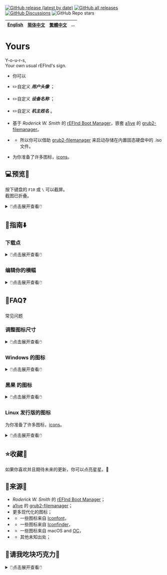 [![GitHub release (latest by date)](https://img.shields.io/github/v/release/M-L-P/Yours)](https://github.com/M-L-P/Yours/releases/latest)
[![GitHub all releases](https://img.shields.io/github/downloads/M-L-P/Yours/total)](https://github.com/M-L-P/Yours/releases)
[![GitHub Discussions](https://img.shields.io/github/discussions/M-L-P/Yours)](https://github.com/M-L-P/Yours/discussions)
![GitHub Repo stars](https://img.shields.io/github/stars/M-L-P/Yours?style=social)

[English](README.md)|[简体中文](自述文件.md)|[繁體中文](繁體中文.md)|...
--|--|--|--

# Yours
Y-o-u-r-s,<br/>
Your own usual rEFInd's sign.
- 你可以
 - ✏️自定义 ***用户头像*** ；
 - ✏️自定义 ***设备名称*** ；
 - ✏️自定义 ***机主姓名*** 。

- 基于 *Roderick W. Smith* 的 [rEFInd Boot Manager](http://www.rodsbooks.com/refind/)，嵌套 [a1ive](https://github.com/a1ive) 的 [grub2-filemanager](https://github.com/a1ive/grub2-filemanager)。

- - 所以你可以借助 [grub2-filemanager](https://github.com/a1ive/grub2-filemanager) 来启动存储在内置固态硬盘中的 .iso 文件。

- 为你准备了许多图标，[icons](https://github.com/M-L-P/icons)。

## 💻️预览👀
按下键盘的 `F10` 或 `\` 可以截屏。<br/>
截图已折叠。
<details>
<summary>🖱️点击展开查看🖱️</summary>
<img src="README/B.big.png">
<img src="README/B.small.png">
<img src="README/M.big.png">
<img src="README/M.small.png">
<img src="README/1080p.B.big.png">
<img src="README/1080p.B.small.png">
<img src="README/1080p.M.big.png">
<img src="README/1080p.M.small.png">

</details>


## 🧭指南⬇️

### 下载点
<details>
<summary>🖱️点击展开查看🖱️</summary>

#### 若是 UEFI Firmware
如果你的设备满足条件，
- 支持 64位的 UEFI；
- GPU/vBIOS 支持 UEFI；

你应该使用 [Yours-UEFI](https://github.com/M-L-P/Yours-UEFI)。

#### 若是 Legacy BIOS
除非你的设备满足以下情况中的一种，
- 不支持 64位的 UEFI，
- - 支持 32位的 UEFI；
- - 仅支持 Legacy BIOS ，不支持 UEFI；
- GPU/vBIOS 不支持 UEFI；(如下图)

![image](https://user-images.githubusercontent.com/69227436/213923710-120c5a02-30ea-4005-b2fe-c8e9adc7b6d7.png)

你应该使用 [Yours-LegacyBIOS](https://github.com/M-L-P/Yours-LegacyBIOS)。

#### 若是 Hyper-V
从 [Releases](https://github.com/M-L-P/Yours/releases)下载 .vhdx。
</details>

### 编辑你的横幅

<details>
<summary>🖱️点击展开查看🖱️</summary>

- 1K 屏幕，用 Microsoft PowerPoint 2021+ 打开 `EFI\Yours\Settings\display\1K\BannerEditor.pptx` ；
- 2K 屏幕，用 Microsoft PowerPoint 2021+ 打开 `EFI\Yours\Settings\display\2K\BannerEditor.pptx` ；
- 编辑并且自定义你的 头像、设备名称 和 姓名或昵称；
- 另存为 PNG；
- 编辑 `EFI\Yours\Settings\display\display.conf` 用以设置显示新生成的横幅；

<img src="README/Chinese_Simplified/sample.PNG"><br/>
<img src="README/Chinese_Simplified/template.PNG">
</details>

## 📝FAQ❓️
常见问题

### 调整图标尺寸
<details>
<summary>🖱️点击展开查看🖱️</summary>

- 编辑 `EFI\Yours\Settings\display\display.conf`

图标尺寸|令牌|屏幕分辨率|例子
--|--|--|--
原始尺寸|`small_icon_size 48` `big_icon_size 128`|分辨率 < `1024x768`|`800x600` 等
二级尺寸|`small_icon_size 96` `big_icon_size 256`|`1024x768` ≤ 分辨率 < `1920x1080`|`1024x768`、`1366x768`、`1440x900` 等
三级尺寸|`small_icon_size 144` `big_icon_size 384`|分辨率 ≥ `1920x1080`|`1080P`、`2K`、`4K` 等

</details>

### Windows 的图标
<details>
<summary>🖱️点击展开查看🖱️</summary>

无论你使用哪个版本，<br/>
你应该设置它的图标<br/>
从 `EFI\Yours\Settings\icon\Windows` 中复制到 `EFI\Yours\Settings\icon\showing`，<br/>
并且重命名为 `os_win8.png`.<br/>
因为 rEFInd 把 `os_win8.png` 当作 `Windows Boot Manager` 的默认图标。<br/>
</details>

### 黑果 的图标
<details>
<summary>🖱️点击展开查看🖱️</summary>
为了让图形界面衔接得更加紧密，中途没有代码界面，<br/>
你应该执行以下步骤。

#### 若是 OpenCore
- 编辑 `config.plist` 设置 `LauncherOption=System` ；
- 剪切 EFI 相关文件，粘贴到 `EFI\Yours\efi\OC` ；
- 编辑 `refind.conf` ，删除 位于`include /EFI/Yours/Settings/menuentry/examples/OpenCore.conf` 前面的 `#`；

#### 若是 CloverBootloader
- 剪切 EFI 相关文件，粘贴到 `EFI\Yours\efi\CLOVER` ；
- 编辑 `refind.conf` ，删除 位于 `include /EFI/Yours/Settings/menuentry/examples/CLOVER.conf` 前面的 `#`；

</details>

### Linux 发行版的图标
为你准备了许多图标，[icons](https://github.com/M-L-P/icons/tree/main/PNGs/Linux)。

<details>
<summary>🖱️点击展开查看🖱️</summary>

- 从 [这里](https://github.com/M-L-P/icons/tree/main/PNGs/Linux) 寻找并下载你需要的图标；
- 重命名 PNG 文件，
- - `os_$NAME.png` 是 `ESP: \EFI\$NAME\grubx64.efi` 的图标；
- 复制到 `ESP: \EFI\Yours\Settings\icon\showing`；
</details>

## ⭐收藏🌟
如果你喜欢并且期待未来的更新，你可以点亮星星。💫

## 🎉来源🎊
- *Roderick W. Smith* 的 [rEFInd Boot Manager](http://www.rodsbooks.com/refind/)；
- [a1ive](https://github.com/a1ive) 的 [grub2-filemanager](https://github.com/a1ive/grub2-filemanager)；
- 更多现代化的图标；
- - 一些图标来自 [Iconfont](https://www.iconfont.cn/)，
- - 一些图标来自 [Iconfinder](https://www.iconfinder.com/)，
- - 一些图标来自 macOS and [OC](https://github.com/acidanthera/OpenCorePkg)，
- - 其他未知出处；

## 🧁请我吃块巧克力🍫
<details>
<summary>🖱️点击展开查看🖱️</summary>
我没有父亲；没人给我过生日；没人为我买蛋糕🎂。<br/>
如果你愿意，请我吃块巧克力🍫。<br/>
我需要巧克力🍫帮助我释放内啡肽与多巴胺来缓解痛苦。<br/>
我将会非常感谢您，仙女姐姐🧚‍ 或 玉树豪侠🦸‍♂️。<br/>
<img src="https://github.com/M-L-P/Yours/assets/69227436/f094f056-9420-4dd5-beec-4ccecff20a1e">
<img src="https://github.com/M-L-P/Yours/assets/69227436/8608e193-3c4d-4926-8171-7944e881d95f" width="300px">

[🧚仙女豪侠🦸‍♂️ 名单](https://github.com/M-L-P/.github/blob/main/list/README.md)
</details>